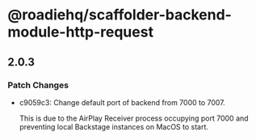 # @roadiehq/scaffolder-backend-module-http-request

## 2.0.3
### Patch Changes

- c9059c3: Change default port of backend from 7000 to 7007.
  
  This is due to the AirPlay Receiver process occupying port 7000 and preventing local Backstage instances on MacOS to start.
